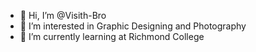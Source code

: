 - 👋 Hi, I’m @Visith-Bro
- 👀 I’m interested in Graphic Designing and Photography
- 🌱 I’m currently learning at Richmond College

<!---
Visith-Bro/Visith-Bro is a ✨ special ✨ repository because its `README.md` (this file) appears on your GitHub profile.
You can click the Preview link to take a look at your changes.
--->

